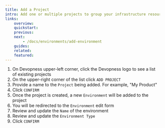 ```yaml
---
title: Add a Project
intro: Add one or multiple projects to group your infrastructure resources in a logical and organized way.
links:
    overview:
    quickstart:
    previous:
    next:
        - /docs/environments/add-environment
    guides:
    related:
    featured:
---
```


1. On Devopness upper-left corner, click the Devopness logo to see a list of existing projects
2. On the upper-right corner of the list click `ADD PROJECT`
3. Provide a name to the `Project` being added. For example, "My Product"
4. Click `CONFIRM`
5. Once the project is created, a new `Environment` will be added to the project
6. You will be redirected to the `Environment` edit form
7. Review and update the `Name` of the environment
8. Review and update the `Environment Type`
9. Click `CONFIRM`

